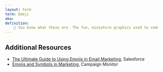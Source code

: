 ```yaml
---
layout: term
term: Emoji
aka:
definition:
    🤣 You know what these are. The fun, miniature graphics used to communicate beyond mere words. Useful in subject lines and copy but can be easily overused.
--- 
```


## Additional Resources

- [The Ultimate Guide to Using Emojis in Email Marketing](https://www.salesforce.com/products/marketing-cloud/best-practices/ultimate-guide-to-using-emojis-in-email-marketing/), Salesforce
- [Emojis and Symbols in Marketing](https://www.campaignmonitor.com/resources/infographics/emojis-and-symbols-in-marketing/), Campaign Monitor